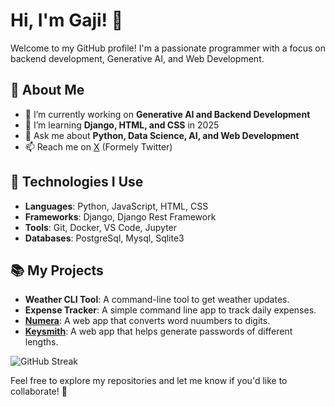 # Hi, I'm Gaji! 👋

Welcome to my GitHub profile! I'm a passionate programmer with a focus on backend development, Generative AI, and Web Development.

## 🚀 About Me
- 🔭 I’m currently working on **Generative AI and Backend Development**
- 🌱 I’m learning **Django, HTML, and CSS** in 2025
- 💬 Ask me about **Python, Data Science, AI, and Web Development**
- 📫 Reach me on [X](https://x.com/codewithgaji) (Formely Twitter)

## 🔧 Technologies I Use
- **Languages**: Python, JavaScript, HTML, CSS
- **Frameworks**: Django, Django Rest Framework
- **Tools**: Git, Docker, VS Code, Jupyter
- **Databases**: PostgreSql, Mysql, Sqlite3

## 📚 My Projects
- **Weather CLI Tool**: A command-line tool to get weather updates.
- **Expense Tracker**: A simple command line app to track daily expenses.
- **[Numera](https://numera-egrx.onrender.com/)**: A web app that converts word nuumbers to digits.
- **[Keysmith](https://keysmith.onrender.com/)**: A web app that helps generate passwords of different lengths.

![GitHub Streak](https://github-readme-streak-stats.herokuapp.com/?user=codewithgaji)


Feel free to explore my repositories and let me know if you'd like to collaborate! 🙌

